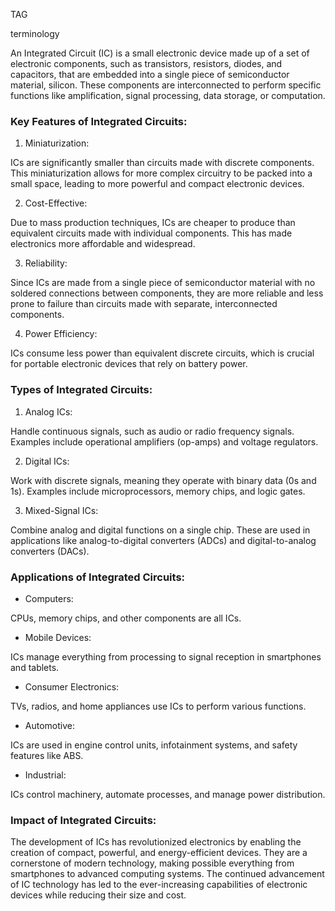 TAG

terminology

An Integrated Circuit (IC) is a small electronic device made up of a set of electronic components, such as transistors, resistors, diodes, and capacitors, that are embedded into a single piece of semiconductor material,  silicon. These components are interconnected to perform specific functions like amplification, signal processing, data storage, or computation.

### Key Features of Integrated Circuits:

1. Miniaturization:

ICs are significantly smaller than circuits made with discrete components. This miniaturization allows for more complex circuitry to be packed into a small space, leading to more powerful and compact electronic devices.

2. Cost-Effective:

Due to mass production techniques, ICs are cheaper to produce than equivalent circuits made with individual components. This has made electronics more affordable and widespread.

3. Reliability:

Since ICs are made from a single piece of semiconductor material with no soldered connections between components, they are more reliable and less prone to failure than circuits made with separate, interconnected components.

4. Power Efficiency:

ICs consume less power than equivalent discrete circuits, which is crucial for portable electronic devices that rely on battery power.

### Types of Integrated Circuits:

1. Analog ICs:

Handle continuous signals, such as audio or radio frequency signals. Examples include operational amplifiers (op-amps) and voltage regulators.

2. Digital ICs:

Work with discrete signals, meaning they operate with binary data (0s and 1s). Examples include microprocessors, memory chips, and logic gates.

3. Mixed-Signal ICs:

Combine analog and digital functions on a single chip. These are used in applications like analog-to-digital converters (ADCs) and digital-to-analog converters (DACs).

### Applications of Integrated Circuits:

- Computers: 

CPUs, memory chips, and other components are all ICs.

- Mobile Devices: 

ICs manage everything from processing to signal reception in smartphones and tablets.

- Consumer Electronics: 

TVs, radios, and home appliances use ICs to perform various functions.

- Automotive: 

ICs are used in engine control units, infotainment systems, and safety features like ABS.

- Industrial: 

ICs control machinery, automate processes, and manage power distribution.

### Impact of Integrated Circuits:

The development of ICs has revolutionized electronics by enabling the creation of compact, powerful, and energy-efficient devices. They are a cornerstone of modern technology, making possible everything from smartphones to advanced computing systems. The continued advancement of IC technology has led to the ever-increasing capabilities of electronic devices while reducing their size and cost.
